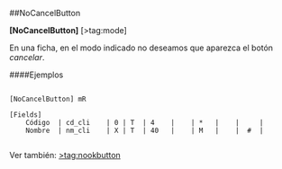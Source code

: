 ##NoCancelButton

**[NoCancelButton]** [>tag:mode]

En una ficha, en el modo indicado no deseamos que aparezca el botón *cancelar*.

####Ejemplos

```

[NoCancelButton] mR

[Fields]
    Código	| cd_cli	| 0 | T  | 4	|    | *   |	|     | 
    Nombre	| nm_cli	| X | T  | 40	|    | M   |	|  #  | 


```

Ver también:
	[>tag:nookbutton](NoOkButton)
   